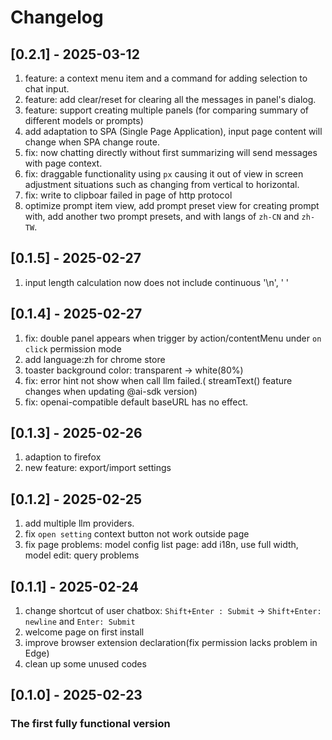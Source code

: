 # Changelog

## [0.2.1] - 2025-03-12
1. feature: a context menu item and a command for adding selection to chat input.
2. feature: add clear/reset for clearing all the messages in panel's dialog.
3. feature: support creating multiple panels (for comparing summary of different models or prompts)
4. add adaptation to SPA (Single Page Application), input page content will change when SPA change route.
5. fix: now chatting directly without first summarizing will send messages with page context.
6. fix: draggable functionality using `px` causing it out of view in screen adjustment situations such as changing from vertical to horizontal.
7. fix: write to clipboar failed in page of http protocol 
8. optimize prompt item view, add prompt preset view for creating prompt with,  add another two prompt presets, and with langs of `zh-CN` and `zh-TW`.  


## [0.1.5] - 2025-02-27
1. input length calculation now does not include continuous '\n', ' '

## [0.1.4] - 2025-02-27
1. fix: double panel appears when trigger by action/contentMenu under `on click` permission mode
2. add language:zh for chrome store
3. toaster background color: transparent -> white(80%)
4. fix: error hint not show when call llm failed.( streamText() feature changes when updating @ai-sdk version)
5. fix: openai-compatible default baseURL has no effect.

## [0.1.3] - 2025-02-26
1. adaption to firefox 
2. new feature: export/import settings


## [0.1.2] - 2025-02-25
1. add multiple llm providers.
2. fix `open setting` context button not work outside page
3. fix page problems: model config list page: add i18n, use full width,  model edit: query problems
  
## [0.1.1] - 2025-02-24

1. change shortcut of user chatbox:  `Shift+Enter : Submit` -> `Shift+Enter: newline` and `Enter: Submit`
2. welcome page on first install
3. improve browser extension declaration(fix permission lacks problem in Edge)
4. clean up some unused codes


## [0.1.0] - 2025-02-23
### The first fully functional version
